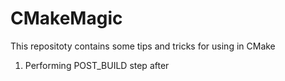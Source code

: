 # CMakeMagic
This repositoty contains some tips and tricks for using in CMake


1. Performing POST_BUILD step after
